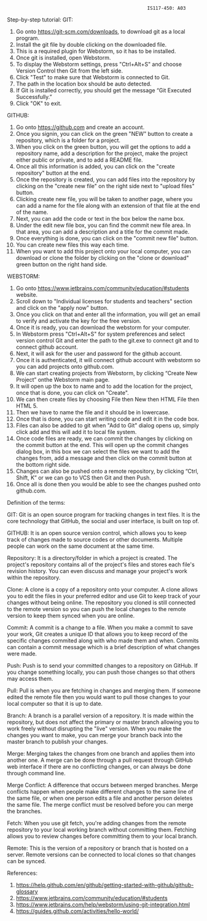                                                        IS117-450: A03

Step-by-step tutorial: 
GIT:
1. Go onto https://git-scm.com/downloads, to download git as a local program.
2. Install the git file by double clicking on the downloaded file.
3. This is a required plugin for Webstorm, so it has to be installed. 
4. Once git is installed, open Webstorm.
5. To display the Webstorm settings, press "Ctrl+Alt+S" and choose Version Control then Git from the left side.
6. Click "Test" to make sure that Webstorm is connected to Git.
7. The path in the location box should be auto detected. 
8. If Git is installed correctly, you should get the message “Git Executed Successfully.” 
9. Click "OK" to exit.

GITHUB:
1. Go onto https://github.com and create an account.
2. Once you signin, you can click on the green "NEW" button to create a repository, which is a folder for a project. 
3. When you click on the green button, you will get the options to add a repository name, add a description for the project, make the project either public or private, and to add a README file.
4. Once all this information is added, you can click on the "create repository" button at the end.
5. Once the repository is created, you can add files into the repository by clicking on the "create new file" on the right side next to "upload files" button. 
6. Clicking create new file, you will be taken to another page, where you can add a name for the file along with an extension of that file at the end of the name. 
7. Next, you can add the code or text in the box below the name box. 
8. Under the edit new file box, you can find the commit new file area. In that area, you can add a description and a title for the commit made. 
9. Once everything is done, you can click on the "commit new file" button. 
10. You can create new files this way each time. 
11. When you want to add this project onto your local computer, you can download or clone the folder by clicking on the "clone or download" green button on the right hand side. 

WEBSTORM:
1. Go onto https://www.jetbrains.com/community/education/#students website.  
2. Scroll down to "Individual licenses for students and teachers" section and click on the "apply now" button. 
3. Once you click on that and enter all the information, you will get an email to verify and activate the key for the free version.
4. Once it is ready, you can download the webstorm for your computer. 
5. In Webstorm press "Ctrl+Alt+S" for system preferences and select version control Git and enter the path to the git.exe to connect git and to connect github account. 
6. Next, it will ask for the user and password for the github account. 
7. Once it is authenticated, it will connect github account with webstorm so you can add projects onto github.com.
8. We can start creating projects from Webstorm, by clicking “Create New Project” onthe Webstorm main page.
9. It will open up the box to name and to add the location for the project, once that is done, you can click on "Create".
10. We can then create files by choosing File then New then HTML File then HTML 5.
11. Then we have to name the file and it should be in lowercase.
12. Once that is done, you can start writing code and edit it in the code box. 
13. Files can also be added to git when "Add to Git" dialog opens up, simply click add and this will add it to local file system.
14. Once code files are ready, we can commit the changes by clicking on the commit button at the end. This will open up the commit changes dialog box, in this box we can select the files we want to add the changes from, add a message and then click on the commit button at the bottom right side. 
15. Changes can also be pushed onto a remote repository, by clicking “Ctrl, Shift, K” or we can go to VCS then Git and then Push.
16. Once all is done then you would be able to see the changes pushed onto github.com. 



Definition of the terms: 
  
  GIT: Git is an open source program for tracking changes in text files. It is the core technology that GitHub, the social and user interface, is built on top of.

  GITHUB: It is an open source version control, which allows you to keep track of changes made to source codes or other documents. Multiple people can work on the same document at the same time.

  Repository: It is a directory/folder in which a project is created. The project's repository contains all of the project's files and stores each file's revision history. You can even discuss and manage your project's work within the repository.

  Clone: A clone is a copy of a repository onto your computer. A clone allows you to edit the files in your preferred editor and use Git to keep track of your changes without being online. The repository you cloned is still connected to the remote version so you can push the local changes to the remote version to keep them synced when you are online.

  Commit: A commit is a change to a file. When you make a commit to save your work, Git creates a unique ID that allows you to keep record of the specific changes commited along with who made them and when. Commits can contain a commit message which is a brief description of what changes were made.

  Push: Push is to send your committed changes to a repository on GitHub. If you change something locally, you can push those changes so that others may access them.

  Pull: Pull is when you are fetching in changes and merging them. If someone edited the remote file then you would want to pull those changes to your local computer so that it is up to date.

  Branch: A branch is a parallel version of a repository. It is made within the repository, but does not affect the primary or master branch allowing you to work freely without disrupting the "live" version. When you make the changes you want to make, you can merge your branch back into the master branch to publish your changes.

  Merge: Merging takes the changes from one branch and applies them into another one. A merge can be done through a pull request through GitHub web interface if there are no conflicting changes, or can always be done through command line.

  Merge Conflict: A difference that occurs between merged branches. Merge conflicts happen when people make different changes to the same line of the same file, or when one person edits a file and another person deletes the same file. The merge conflict must be resolved before you can merge the branches.

  Fetch: When you use git fetch, you're adding changes from the remote repository to your local working branch without committing them. Fetching allows you to review changes before committing them to your local branch.

  Remote: This is the version of a repository or branch that is hosted on a server. Remote versions can be connected to local clones so that changes can be synced.


References: 
1. https://help.github.com/en/github/getting-started-with-github/github-glossary
2. https://www.jetbrains.com/community/education/#students
3. https://www.jetbrains.com/help/webstorm/using-git-integration.html
4. https://guides.github.com/activities/hello-world/
